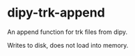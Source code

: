 # dipy-trk-append

An append function for trk files from dipy.

Writes to disk, does not load into memory.

